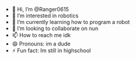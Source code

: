 - 👋 Hi, I’m @Ranger0615
- 👀 I’m interested in robotics
- 🌱 I’m currently learning how to program a robot
- 💞️ I’m looking to collaborate on nun
- 📫 How to reach me idk
- 😄 Pronouns: im a dude
- ⚡ Fun fact: Im still in highschool
  

<!---
Ranger0615/Ranger0615 is a ✨ special ✨ repository because its `README.md` (this file) appears on your GitHub profile.
You can click the Preview link to take a look at your changes.
--->
